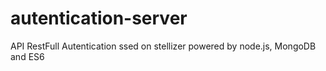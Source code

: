 # autentication-server
API RestFull Autentication ssed on stellizer powered by node.js, MongoDB and ES6
